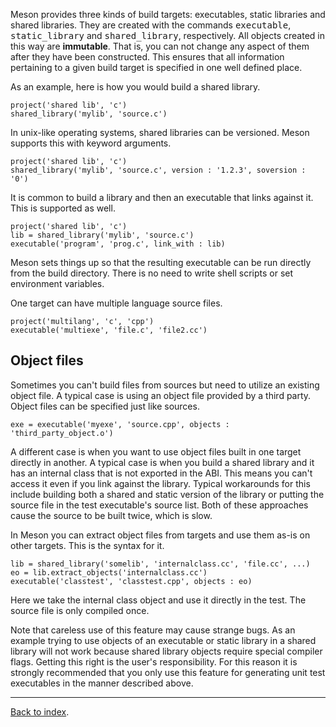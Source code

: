 Meson provides three kinds of build targets: executables, static libraries and shared libraries. They are created with the commands <tt>executable</tt>, <tt>static_library</tt> and <tt>shared_library</tt>, respectively. All objects created in this way are **immutable**. That is, you can not change any aspect of them after they have been constructed. This ensures that all information pertaining to a given build target is specified in one well defined place.

As an example, here is how you would build a shared library.

    project('shared lib', 'c')
    shared_library('mylib', 'source.c')

In unix-like operating systems, shared libraries can be versioned. Meson supports this with keyword arguments.

    project('shared lib', 'c')
    shared_library('mylib', 'source.c', version : '1.2.3', soversion : '0')

It is common to build a library and then an executable that links against it. This is supported as well.

    project('shared lib', 'c')
    lib = shared_library('mylib', 'source.c')
    executable('program', 'prog.c', link_with : lib)

Meson sets things up so that the resulting executable can be run directly from the build directory. There is no need to write shell scripts or set environment variables.

One target can have multiple language source files.

    project('multilang', 'c', 'cpp')
    executable('multiexe', 'file.c', 'file2.cc')

Object files
--

Sometimes you can't build files from sources but need to utilize an existing object file. A typical case is using an object file provided by a third party. Object files can be specified just like sources.

    exe = executable('myexe', 'source.cpp', objects : 'third_party_object.o')

A different case is when you want to use object files built in one target directly in another. A typical case is when you build a shared library and it has an internal class that is not exported in the ABI. This means you can't access it even if you link against the library. Typical workarounds for this include building both a shared and static version of the library or putting the source file in the test executable's source list. Both of these approaches cause the source to be built twice, which is slow.

In Meson you can extract object files from targets and use them as-is on other targets. This is the syntax for it.

    lib = shared_library('somelib', 'internalclass.cc', 'file.cc', ...)
    eo = lib.extract_objects('internalclass.cc')
    executable('classtest', 'classtest.cpp', objects : eo)

Here we take the internal class object and use it directly in the test. The source file is only compiled once.

Note that careless use of this feature may cause strange bugs. As an example trying to use objects of an executable or static library in a shared library will not work because shared library objects require special compiler flags. Getting this right is the user's responsibility. For this reason it is strongly recommended that you only use this feature for generating unit test executables in the manner described above.

---

[Back to index](Manual).